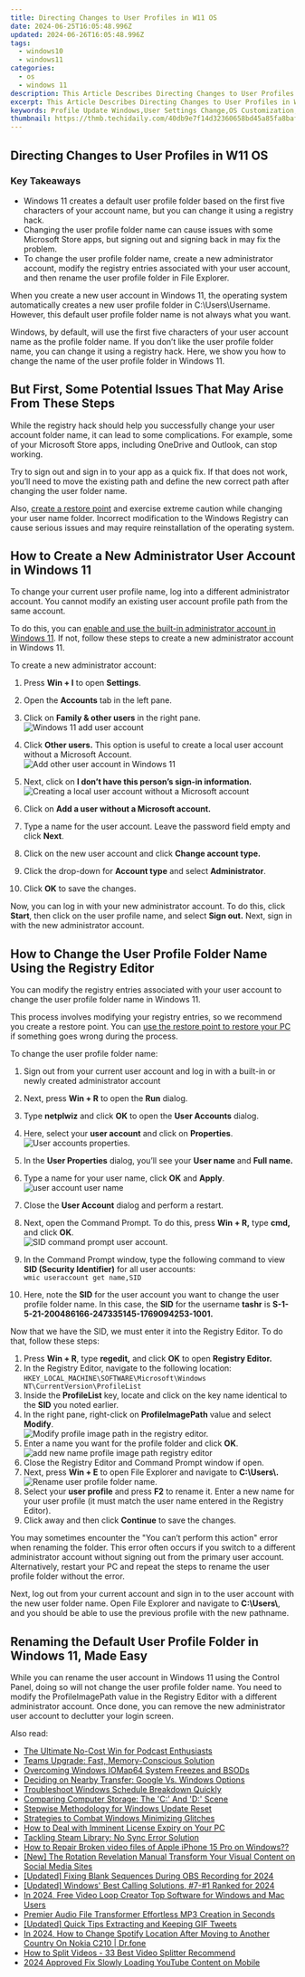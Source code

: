 ```yaml
---
title: Directing Changes to User Profiles in W11 OS
date: 2024-06-25T16:05:48.996Z
updated: 2024-06-26T16:05:48.996Z
tags:
  - windows10
  - windows11
categories:
  - os
  - windows 11
description: This Article Describes Directing Changes to User Profiles in W11 OS
excerpt: This Article Describes Directing Changes to User Profiles in W11 OS
keywords: Profile Update Windows,User Settings Change,OS Customization,User Interface Adjustments,Profile Optimization,System Personalization,UI Tweaks W11
thumbnail: https://thmb.techidaily.com/40db9e7f14d32360658bd45a85fa8baf591a4c12413f48e4137aa1f90c61fa60.jpg
---
```


## Directing Changes to User Profiles in W11 OS

### Key Takeaways

* Windows 11 creates a default user profile folder based on the first five characters of your account name, but you can change it using a registry hack.
* Changing the user profile folder name can cause issues with some Microsoft Store apps, but signing out and signing back in may fix the problem.
* To change the user profile folder name, create a new administrator account, modify the registry entries associated with your user account, and then rename the user profile folder in File Explorer.

 When you create a new user account in Windows 11, the operating system automatically creates a new user profile folder in C:\\Users\\Username. However, this default user profile folder name is not always what you want.

 Windows, by default, will use the first five characters of your user account name as the profile folder name. If you don’t like the user profile folder name, you can change it using a registry hack. Here, we show you how to change the name of the user profile folder in Windows 11\.

## But First, Some Potential Issues That May Arise From These Steps

 While the registry hack should help you successfully change your user account folder name, it can lead to some complications. For example, some of your Microsoft Store apps, including OneDrive and Outlook, can stop working.

 Try to sign out and sign in to your app as a quick fix. If that does not work, you’ll need to move the existing path and define the new correct path after changing the user folder name.

 Also, [create a restore point](https://www.makeuseof.com/windows-11-create-restore-point/) and exercise extreme caution while changing your user name folder. Incorrect modification to the Windows Registry can cause serious issues and may require reinstallation of the operating system.

## How to Create a New Administrator User Account in Windows 11

 To change your current user profile name, log into a different administrator account. You cannot modify an existing user account profile path from the same account.

 To do this, you can [enable and use the built-in administrator account in Windows 11](https://www.makeuseof.com/windows-11-enable-disable-built-in-administrator-account/). If not, follow these steps to create a new administrator account in Windows 11\.

 To create a new administrator account:

1. Press **Win + I** to open **Settings**.
2. Open the **Accounts** tab in the left pane.
3. Click on **Family & other users** in the right pane.  
![Windows 11 add user account](https://static1.makeuseofimages.com/wordpress/wp-content/uploads/2022/02/Windows-11-add-user-account.png)
4. Click **Other users.** This option is useful to create a local user account without a Microsoft Account.  
![Add other user account in Windows 11](https://static1.makeuseofimages.com/wordpress/wp-content/uploads/2022/02/add-other-user-account-windows-11.png)
5. Next, click on **I don’t have this person’s sign-in information.**  
![Creating a local user account without a Microsoft account](https://static1.makeuseofimages.com/wordpress/wp-content/uploads/2022/02/create-local-user-account-without-Microsoft-account.png)

1. Click on **Add a user** **without a Microsoft account.**
2. Type a name for the user account. Leave the password field empty and click **Next**.
3. Click on the new user account and click **Change account type.**
4. Click the drop-down for **Account type** and select **Administrator**.
5. Click **OK** to save the changes.

 Now, you can log in with your new administrator account. To do this, click **Start**, then click on the user profile name, and select **Sign out.** Next, sign in with the new administrator account.

## How to Change the User Profile Folder Name Using the Registry Editor

 You can modify the registry entries associated with your user account to change the user profile folder name in Windows 11\.

 This process involves modifying your registry entries, so we recommend you create a restore point. You can [use the restore point to restore your PC](https://www.makeuseof.com/use-system-restore-windows/) if something goes wrong during the process.

 To change the user profile folder name:

1. Sign out from your current user account and log in with a built-in or newly created administrator account
2. Next, press **Win + R** to open the **Run** dialog.
3. Type **netplwiz** and click **OK** to open the **User Accounts** dialog.
4. Here, select your **user account** and click on **Properties**.  
![User accounts properties.](https://static1.makeuseofimages.com/wordpress/wp-content/uploads/2022/10/user-accounts-properties.jpg)
5. In the **User Properties** dialog, you’ll see your **User name** and **Full name.**

1. Type a name for your user name, click **OK** and **Apply**.  
![user account user name](https://static1.makeuseofimages.com/wordpress/wp-content/uploads/2022/10/user-acount-user-name.jpg)
2. Close the **User Account** dialog and perform a restart.
3. Next, open the Command Prompt. To do this, press **Win + R,** type **cmd,** and click **OK**.  
![SID command prompt user account.](https://static1.makeuseofimages.com/wordpress/wp-content/uploads/2022/02/SID-command-prompt-user-account.png)
4. In the Command Prompt window, type the following command to view **SID (Security Identifier)** for all user accounts:  
`wmic useraccount get name,SID`
5. Here, note the **SID** for the user account you want to change the user profile folder name. In this case, the **SID** for the username **tashr** is **S-1-5-21-200486166-247335145-1769094253-1001.**

 Now that we have the SID, we must enter it into the Registry Editor. To do that, follow these steps:

1. Press **Win + R**, type **regedit,** and click **OK** to open **Registry Editor.**
2. In the Registry Editor, navigate to the following location:  
`HKEY_LOCAL_MACHINE\SOFTWARE\Microsoft\Windows NT\CurrentVersion\ProfileList`
3. Inside the **ProfileList** key, locate and click on the key name identical to the **SID** you noted earlier.
4. In the right pane, right-click on **ProfileImagePath** value and select **Modify**.  
![Modify profile image path in the registry editor.](https://static1.makeuseofimages.com/wordpress/wp-content/uploads/2022/02/modify-profile-image-path-registry-editor.png)
5. Enter a name you want for the profile folder and click **OK**.  
![add new name profile image path registry editor](https://static1.makeuseofimages.com/wordpress/wp-content/uploads/2022/02/add-new-name-profile-image-path-registry-editor.png)
6. Close the Registry Editor and Command Prompt window if open.
7. Next, press **Win + E** to open File Explorer and navigate to **C:\\Users\\.**  
![Rename user profile folder name.](https://static1.makeuseofimages.com/wordpress/wp-content/uploads/2022/02/rename-user-profile-folder-name.png)
8. Select your **user profile** and press **F2** to rename it. Enter a new name for your user profile (it must match the user name entered in the Registry Editor).
9. Click away and then click **Continue** to save the changes.

 You may sometimes encounter the "You can’t perform this action" error when renaming the folder. This error often occurs if you switch to a different administrator account without signing out from the primary user account. Alternatively, restart your PC and repeat the steps to rename the user profile folder without the error.

 Next, log out from your current account and sign in to the user account with the new user folder name. Open File Explorer and navigate to **C:\\Users\\**, and you should be able to use the previous profile with the new pathname.

## Renaming the Default User Profile Folder in Windows 11, Made Easy

 While you can rename the user account in Windows 11 using the Control Panel, doing so will not change the user profile folder name. You need to modify the ProfileImagePath value in the Registry Editor with a different administrator account. Once done, you can remove the new administrator user account to declutter your login screen.

<span class="atpl-alsoreadstyle">Also read:</span>
<div><ul>
<li><a href="https://win11-tips.techidaily.com/the-ultimate-no-cost-win-for-podcast-enthusiasts/"><u>The Ultimate No-Cost Win for Podcast Enthusiasts</u></a></li>
<li><a href="https://win11-tips.techidaily.com/teams-upgrade-fast-memory-conscious-solution/"><u>Teams Upgrade: Fast, Memory-Conscious Solution</u></a></li>
<li><a href="https://win11-tips.techidaily.com/overcoming-windows-iomap64-system-freezes-and-bsods/"><u>Overcoming Windows IOMap64 System Freezes and BSODs</u></a></li>
<li><a href="https://win11-tips.techidaily.com/deciding-on-nearby-transfer-google-vs-windows-options/"><u>Deciding on Nearby Transfer: Google Vs. Windows Options</u></a></li>
<li><a href="https://win11-tips.techidaily.com/troubleshoot-windows-schedule-breakdown-quickly/"><u>Troubleshoot Windows Schedule Breakdown Quickly</u></a></li>
<li><a href="https://win11-tips.techidaily.com/comparing-computer-storage-the-c-and-d-scene/"><u>Comparing Computer Storage: The 'C:' And 'D:' Scene</u></a></li>
<li><a href="https://win11-tips.techidaily.com/stepwise-methodology-for-windows-update-reset/"><u>Stepwise Methodology for Windows Update Reset</u></a></li>
<li><a href="https://win11-tips.techidaily.com/strategies-to-combat-windows-minimizing-glitches/"><u>Strategies to Combat Windows Minimizing Glitches</u></a></li>
<li><a href="https://win11-tips.techidaily.com/how-to-deal-with-imminent-license-expiry-on-your-pc/"><u>How to Deal with Imminent License Expiry on Your PC</u></a></li>
<li><a href="https://win11-tips.techidaily.com/tackling-steam-library-no-sync-error-solution/"><u>Tackling Steam Library: No Sync Error Solution</u></a></li>
<li><a href="https://blog-min.techidaily.com/how-to-repair-broken-video-files-of-apple-iphone-15-pro-on-windows-by-stellar-video-repair-mobile-video-repair/"><u>How to Repair Broken video files of Apple iPhone 15 Pro on Windows??</u></a></li>
<li><a href="https://instagram-videos.techidaily.com/new-the-rotation-revelation-manual-transform-your-visual-content-on-social-media-sites/"><u>[New] The Rotation Revelation Manual  Transform Your Visual Content on Social Media Sites</u></a></li>
<li><a href="https://screen-video-capture.techidaily.com/updated-fixing-blank-sequences-during-obs-recording-for-2024/"><u>[Updated] Fixing Blank Sequences During OBS Recording for 2024</u></a></li>
<li><a href="https://desktop-recording.techidaily.com/updated-windows-best-calling-solutions-7-1-ranked-for-2024/"><u>[Updated] Windows' Best Calling Solutions, #7-#1 Ranked for 2024</u></a></li>
<li><a href="https://ai-vdieo-software.techidaily.com/in-2024-free-video-loop-creator-top-software-for-windows-and-mac-users/"><u>In 2024, Free Video Loop Creator Top Software for Windows and Mac Users</u></a></li>
<li><a href="https://sound-tweaking.techidaily.com/premier-audio-file-transformer-effortless-mp3-creation-in-seconds/"><u>Premier Audio File Transformer Effortless MP3 Creation in Seconds</u></a></li>
<li><a href="https://twitter-videos.techidaily.com/updated-quick-tips-extracting-and-keeping-gif-tweets/"><u>[Updated] Quick Tips  Extracting and Keeping GIF Tweets</u></a></li>
<li><a href="https://review-topics.techidaily.com/in-2024-how-to-change-spotify-location-after-moving-to-another-country-on-nokia-c210-drfone-by-drfone-virtual-android/"><u>In 2024, How to Change Spotify Location After Moving to Another Country On Nokia C210 | Dr.fone</u></a></li>
<li><a href="https://ai-editing-video.techidaily.com/how-to-split-videos-33-best-video-splitter-recommend/"><u>How to Split Videos - 33 Best Video Splitter Recommend</u></a></li>
<li><a href="https://facebook-clips.techidaily.com/2024-approved-fix-slowly-loading-youtube-content-on-mobile/"><u>2024 Approved  Fix Slowly Loading YouTube Content on Mobile</u></a></li>
</ul></div>

<ins class="adsbygoogle"
      style="display:block"
      data-ad-client="ca-pub-7571918770474297"
      data-ad-slot="8358498916"
      data-ad-format="auto"
      data-full-width-responsive="true"></ins>